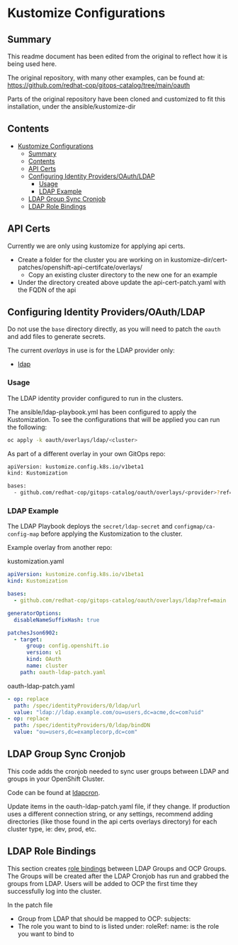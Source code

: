 # Kustomize Configurations

## Summary

This readme document has been edited from the original to reflect how it is being used here.

The original repository, with many other examples, can be found at: <https://github.com/redhat-cop/gitops-catalog/tree/main/oauth>

Parts of the original repository have been cloned and customized to fit this installation, under the ansible/kustomize-dir

## Contents

- [Kustomize Configurations](#kustomize-configurations)
  - [Summary](#summary)
  - [Contents](#contents)
  - [API Certs](#api-certs)
  - [Configuring Identity Providers/OAuth/LDAP](#configuring-identity-providersoauthldap)
    - [Usage](#usage)
    - [LDAP Example](#ldap-example)
  - [LDAP Group Sync Cronjob](#ldap-group-sync-cronjob)
  - [LDAP Role Bindings](#ldap-role-bindings)

## API Certs

Currently we are only using kustomize for applying api certs.

- Create a folder for the cluster you are working on in kustomize-dir/cert-patches/openshift-api-certifcate/overlays/
  - Copy an existing cluster directory to the new one for an example
- Under the directory created above update the api-cert-patch.yaml with the FQDN of the api

## Configuring Identity Providers/OAuth/LDAP

Do not use the `base` directory directly, as you will need to patch the `oauth` and add files to generate secrets.

The current *overlays* in use is for the LDAP provider only:

- [ldap](oauth/overlays/ldap)

### Usage

The LDAP identity provider configured to run in the clusters.

The ansible/ldap-playbook.yml has been configured to apply the Kustomization. To see the configurations that will be applied you can run the following:

```sh
oc apply -k oauth/overlays/ldap/<cluster>
```

As part of a different overlay in your own GitOps repo:

```sh
apiVersion: kustomize.config.k8s.io/v1beta1
kind: Kustomization

bases:
  - github.com/redhat-cop/gitops-catalog/oauth/overlays/<provider>?ref=main
```

### LDAP Example

The LDAP Playbook deploys the `secret/ldap-secret` and `configmap/ca-config-map` before applying the Kustomization to the cluster.

Example overlay from another repo:

kustomization.yaml

```yaml
apiVersion: kustomize.config.k8s.io/v1beta1
kind: Kustomization

bases:
  - github.com/redhat-cop/gitops-catalog/oauth/overlays/ldap?ref=main

generatorOptions:
  disableNameSuffixHash: true

patchesJson6902:
  - target:
      group: config.openshift.io
      version: v1
      kind: OAuth
      name: cluster
    path: oauth-ldap-patch.yaml
```

oauth-ldap-patch.yaml

```yaml
- op: replace
  path: /spec/identityProviders/0/ldap/url
  value: "ldap://ldap.example.com/ou=users,dc=acme,dc=com?uid"
- op: replace
  path: /spec/identityProviders/0/ldap/bindDN
  value: "ou=users,dc=examplecorp,dc=com"
```

## LDAP Group Sync Cronjob

This code adds the cronjob needed to sync user groups between LDAP and groups in your OpenShift Cluster.

Code can be found at [ldapcron](ldapcron/overlays).

Update items in the oauth-ldap-patch.yaml file, if they change. If production uses a different connection string, or any settings, recommend adding directories (like those found in the api certs overlays directory) for each cluster type, ie: dev, prod, etc.

## LDAP Role Bindings

This section creates [role bindings](groups-role-bindings/base/cluster-ocadmin-group-rolebinding.yaml) between LDAP Groups and OCP Groups. The Groups will be created after the LDAP Cronjob has run and grabbed the groups from LDAP. Users will be added to OCP the first time they successfully log into the cluster.

In the patch file

- Group from LDAP that should be mapped to OCP:
  subjects:
- The role you want to bind to is listed under:
  roleRef:
    name: is the role you want to bind to
